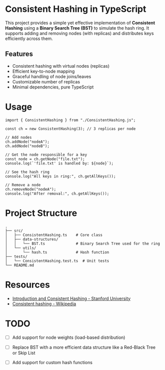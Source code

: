 # Consistent Hashing in TypeScript

This project provides a simple yet effective implementation of **Consistent Hashing** using a **Binary Search Tree (BST)** to simulate the hash ring. It supports adding and removing nodes (with replicas) and distributes keys efficiently across them.

## Features

- Consistent hashing with virtual nodes (replicas)
- Efficient key-to-node mapping
- Graceful handling of node joins/leaves
- Customizable number of replicas
- Minimal dependencies, pure TypeScript

# Usage

```
import { ConsistentHashing } from "./ConsistentHashing.js";

const ch = new ConsistentHashing(3); // 3 replicas per node

// Add nodes
ch.addNode("nodeA");
ch.addNode("nodeB");

// Get the node responsible for a key
const node = ch.getNode("file.txt");
console.log(`'file.txt' is handled by: ${node}`);

// See the hash ring
console.log("All keys in ring:", ch.getAllKeys());

// Remove a node
ch.removeNode("nodeA");
console.log("After removal:", ch.getAllKeys());

```

# Project Structure

```
.
├── src/
│   ├── ConsistentHashing.ts    # Core class
│   ├── data-structures/
│   │   └── BST.ts              # Binary Search Tree used for the ring
│   └── utils/
│       └── hash.ts             # Hash function
├── tests/
│   └── ConsistentHashing.test.ts  # Unit tests
└── README.md

```

# Resources

- [Introduction and Consistent Hashing - Stanford University](https://web.stanford.edu/class/cs168/l/l1.pdf)
- [Consistent hashing - Wikipedia](https://en.wikipedia.org/wiki/Consistent_hashing)

# TODO

- [ ] Add support for node weights (load-based distribution)

- [ ] Replace BST with a more efficient data structure like a Red-Black Tree or Skip List

- [ ] Add support for custom hash functions
